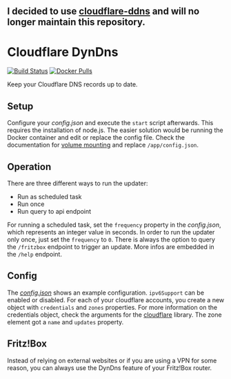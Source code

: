 I decided to use [cloudflare-ddns](https://github.com/hotio/docker-cloudflare-ddns) and will no longer maintain this repository.
---

# Cloudflare DynDns

[![Build Status](https://dev.azure.com/twsl/cloudflare-dyndns/_apis/build/status/twsI.cloudflare-dyndns?branchName=master)](https://dev.azure.com/twsl/cloudflare-dyndns/_build/latest?definitionId=12&branchName=master)
[![Docker Pulls](https://img.shields.io/docker/pulls/twsldev/cloudflare-dyndns)](https://hub.docker.com/r/twsldev/cloudflare-dyndns)

Keep your Cloudflare DNS records up to date.

## Setup

Configure your *config.json* and execute the `start` script afterwards. This requires the installation of node.js. The easier solution would be running the Docker container and edit or replace the config file. Check the documentation for [volume mounting](https://docs.docker.com/storage/volumes/) and replace `/app/config.json`.

## Operation

There are three different ways to run the updater:

* Run as scheduled task
* Run once
* Run query to api endpoint

For running a scheduled task, set the `frequency` property in the *config.json*, which represents an integer value in seconds. In order to run the updater only once, just set the `frequency` to `0`. There is always the option to query the `/fritzbox` endpoint to trigger an update. More infos are embedded in the `/help` endpoint.

## Config

The [*config.json*](config.json) shows an example configuration. `ipv6Support` can be enabled or disabled. For each of your cloudflare accounts, you create a new object with `credentials` and `zones` properties. For more information on the credentials object, check the arguments for the [cloudflare](https://www.npmjs.com/package/cloudflare#configuration) library. The zone element got a `name` and `updates` property.

## Fritz!Box

Instead of relying on external websites or if you are using a VPN for some reason, you can always use the DynDns feature of your Fritz!Box router.
